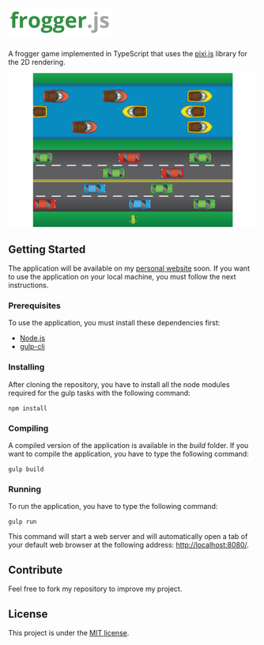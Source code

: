# <img atl="frogger.js" src="https://raw.githubusercontent.com/antoinebeland/frogger.js/master/build/assets/logo.png" height="60">
A frogger game implemented in TypeScript that uses the [pixi.js](https://github.com/pixijs/pixi.js) library for the 2D rendering.

![Screenshot](https://raw.githubusercontent.com/antoinebeland/frogger.js/master/build/assets/screenshot.png)

## Getting Started
The application will be available on my [personal website](http://www.antoinebeland.com) soon.
If you want to use the application on your local machine, you must follow the next instructions.

### Prerequisites
To use the application, you must install these dependencies first:
- [Node.js](https://nodejs.org/en/)
- [gulp-cli](https://github.com/gulpjs/gulp-cli)

### Installing
After cloning the repository, you have to install all the node modules required for the gulp tasks
with the following command:
```
npm install
```

### Compiling
A compiled version of the application is available in the *build* folder.
If you want to compile the application, you have to type the following command:
```
gulp build
```

### Running
To run the application, you have to type the following command:
```
gulp run
```
This command will start a web server and will automatically open a tab of your default web browser at
the following address: [http://localhost:8080/](http://localhost:8080/).

## Contribute
Feel free to fork my repository to improve my project.

## License
This project is under the [MIT license](LICENCE).